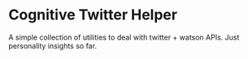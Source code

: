 # Cognitive Twitter Helper

A simple collection of utilities to deal with twitter + watson APIs. Just personality insights so far.

